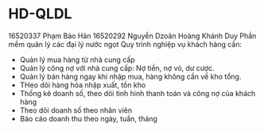 # HD-QLDL
16520337 Phạm Bảo Hân
16520292 Nguyễn Dzoãn Hoàng Khánh Duy
Phần mềm quản lý các đại lý nước ngọt
Quy trình nghiệp vụ khách hàng cần:
- Quản lý mua hàng từ nhà cung cấp 
- Quản lý công nợ với nhà cung cấp: Nợ tiền, nợ vỏ, dư cược.
- Quản lý bán hàng ngay khi nhập mua, hàng không cần về kho tổng.
- THeo dõi hàng hóa nhập xuất, tồn kho
- Thống kê doanh số, theo dõi tình hình thanh toán và công nợ của khách hàng
- Theo dõi doanh số theo nhân viên
- Báo cáo doanh thu theo ngày, tuần, tháng
